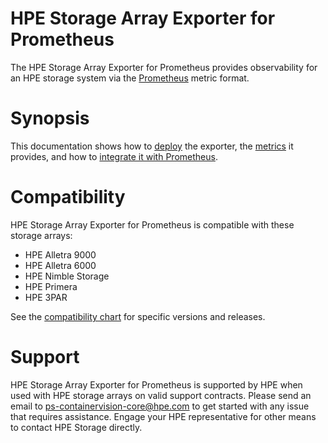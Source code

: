 # HPE Storage Array Exporter for Prometheus

The HPE Storage Array Exporter for Prometheus provides observability for an HPE storage system via the [Prometheus](https://prometheus.io/) metric format.

# Synopsis

This documentation shows how to [deploy](deployment/index.md) the exporter, the [metrics](metrics/index.md) it provides, and how to [integrate it with Prometheus](integration/index.md).

# Compatibility

HPE Storage Array Exporter for Prometheus is compatible with these storage arrays:

* HPE Alletra 9000
* HPE Alletra 6000
* HPE Nimble Storage
* HPE Primera
* HPE 3PAR

See the [compatibility chart](releases/index.md) for specific versions and releases.

# Support

HPE Storage Array Exporter for Prometheus is supported by HPE when used with HPE storage arrays on valid support contracts. Please send an email to [ps-containervision-core@hpe.com](mailto:ps-containervision-core@hpe.com) to get started with any issue that requires assistance. Engage your HPE representative for other means to contact HPE Storage directly.
